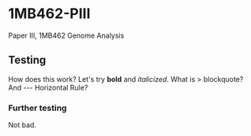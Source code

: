 # 1MB462-PIII
Paper III, 1MB462 Genome Analysis

## Testing
How does this work? Let's try **bold** and *italicized*. What is > blockquote? And --- Horizontal Rule?

### Further testing
Not bad. 

